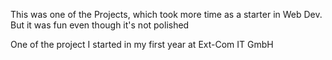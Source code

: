 This was one of the Projects, which took more time as a starter in Web Dev. But it was fun even though it's not polished

One of the project I started in my first year at Ext-Com IT GmbH
